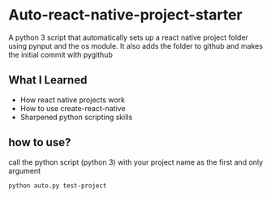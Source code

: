 # Auto-react-native-project-starter

A python 3 script that automatically sets up a react native project folder using pynput and the os module. It also adds the folder to github and makes the initial commit with pygithub

## What I Learned
- How react native projects work
- How to use create-react-native
- Sharpened python scripting skills

## how to use?

call the python script (python 3) with your project name as the first and only argument
```
python auto.py test-project
```
